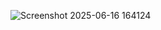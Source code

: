 ![Screenshot 2025-06-16 164124](https://github.com/user-attachments/assets/eeb273d5-5e05-4ef3-b691-088c0aac1111)
